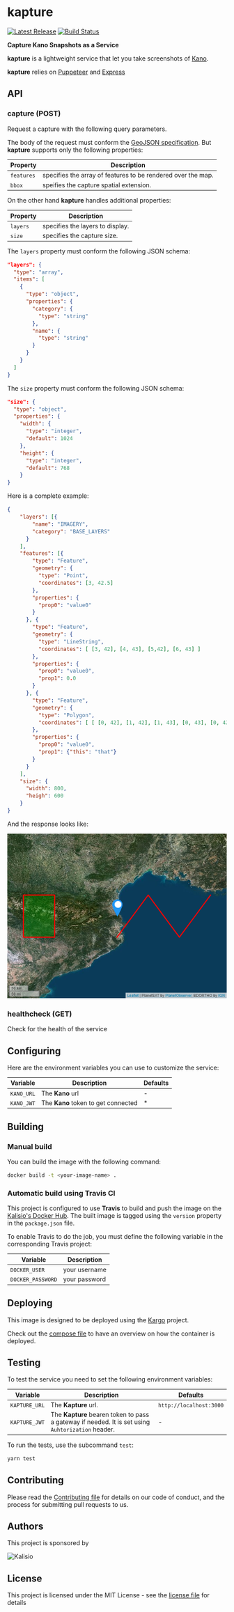 # kapture

[![Latest Release](https://img.shields.io/github/v/tag/kalisio/kapture?sort=semver&label=latest)](https://github.com/kalisio/kapture/releases)
[![Build Status](https://app.travis-ci.com/kalisio/kapture.svg?branch=master)](https://app.travis-ci.com/kalisio/kapture)

**Capture Kano Snapshots as a Service**

**kapture** is a lightweight service that let you take screenshots of [Kano](https://kalisio.github.io/kano/). 

**kapture** relies on [Puppeteer](https://github.com/puppeteer/puppeteer) and [Express](https://expressjs.com/fr/)

## API

### capture (POST)

Request a capture with the following query parameters.

The body of the request must conform the [GeoJSON specification](https://datatracker.ietf.org/doc/html/rfc7946). But **kapture** supports only the following properties:

| Property | Description |
| --- | --- |
| `features` | specifies the array of features to be rendered over the map. |
| `bbox` | speifies the capture spatial extension. |

On the other hand **kapture** handles additional properties:

| Property | Description |
| --- | --- |
| `layers` | specifies the layers to display. | 
| `size` | specifies the capture size. | 

The `layers` property must conform the following JSON schema: 

```json
"layers": {
  "type": "array",
  "items": [
    {
      "type": "object",
      "properties": {
        "category": {
          "type": "string"
        },
        "name": {
          "type": "string"
        }
      }
    }
  ]
}
```

The `size` property must conform the following JSON schema: 

```json
"size": {
  "type": "object",
  "properties": {
    "width": {
      "type": "integer",
      "default": 1024
    },
    "height": {
      "type": "integer",
      "default": 768
    }
}
```

Here is a complete example:

```json
{
    "layers": [{
        "name": "IMAGERY",
        "category": "BASE_LAYERS"
      }
    ],
    "features": [{ 
        "type": "Feature",
        "geometry": {
          "type": "Point", 
          "coordinates": [3, 42.5]
        },
        "properties": { 
          "prop0": "value0" 
        }
      }, { 
        "type": "Feature",
        "geometry": {
          "type": "LineString",
          "coordinates": [ [3, 42], [4, 43], [5,42], [6, 43] ]
        },
        "properties": {
          "prop0": "value0",
          "prop1": 0.0
        }
      }, { 
        "type": "Feature",
        "geometry": {
          "type": "Polygon",
          "coordinates": [ [ [0, 42], [1, 42], [1, 43], [0, 43], [0, 42] ] ]
        },
        "properties": {
          "prop0": "value0",
          "prop1": {"this": "that"}
        }
      }
    ],
    "size": {
      "width": 800,
      "heigh": 600
    }
}
```

And the response looks like:

![response](./assets/response.png)

### healthcheck (GET)

Check for the health of the service

## Configuring

Here are the environment variables you can use to customize the service:

| Variable  | Description | Defaults |
|-----------| ------------| ------------|
| `KANO_URL` | The **Kano** url | - |
| `KANO_JWT` | The **Kano** token to get connected | * |

## Building

### Manual build 

You can build the image with the following command:

```bash
docker build -t <your-image-name> .
```

### Automatic build using Travis CI

This project is configured to use **Travis** to build and push the image on the [Kalisio's Docker Hub](https://hub.docker.com/u/kalisio/).
The built image is tagged using the `version` property in the `package.json` file.

To enable Travis to do the job, you must define the following variable in the corresponding Travis project:

| Variable  | Description |
|-----------| ------------|
| `DOCKER_USER` | your username |
| `DOCKER_PASSWORD` | your password |

## Deploying

This image is designed to be deployed using the [Kargo](https://kalisio.github.io/kargo/) project.

Check out the [compose file](https://github.com/kalisio/kargo/blob/master/deploy/kontrol.yml) to have an overview on how the container is deployed.

## Testing

To test the service you need to set the following environment variables:

| Variable  | Description | Defaults |
|-----------| ------------| ------------|
| `KAPTURE_URL` | The **Kapture** url. | `http://localhost:3000` |
| `KAPTURE_JWT` | The **Kapture** bearen token to pass a gateway if needed. It is set using `Auhtorization` header. | - |

To run the tests, use the subcommand `test`: 

```bash
yarn test
```

## Contributing

Please read the [Contributing file](./.github/CONTRIBUTING.md) for details on our code of conduct, and the process for submitting pull requests to us.

## Authors

This project is sponsored by 

![Kalisio](https://s3.eu-central-1.amazonaws.com/kalisioscope/kalisio/kalisio-logo-black-256x84.png)

## License

This project is licensed under the MIT License - see the [license file](./LICENSE.md) for details